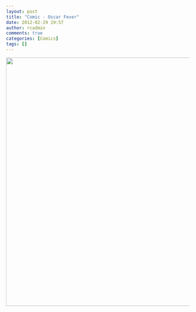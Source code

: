 ```yaml
---
layout: post
title: "Comic - Oscar Fever"
date: 2012-02-29 19:57
author: rcadmin
comments: true
categories: [Comics]
tags: []
---
```

<a href="http://bitsmack.com/wp/2012/02/29/comic-oscar-fever/attachment/20120229/" rel="attachment wp-att-2338"><img src="http://bitsmack.com/wp/wp-content/uploads/2012/02/20120229.jpg" alt="" title="Why wasn't Tintin nominated for best animated film? This isn't even a joke I want to know." width="680" height="680" class="alignnone size-full wp-image-2338" /></a>
